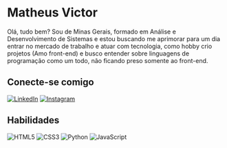 # Matheus Victor
Olá, tudo bem? Sou de Minas Gerais, formado em Análise e Desenvolvimento de Sistemas e estou buscando me aprimorar para um dia entrar no mercado de trabalho e atuar com tecnologia, como hobby crio projetos (Amo front-end) e busco entender sobre linguagens de programação como um todo, não ficando preso somente ao front-end. 
## Conecte-se comigo
[![LinkedIn](https://img.shields.io/badge/LinkedIn-000?style=for-the-badge&logo=linkedin&logoColor=0E76A8)](https://www.linkedin.com/in/matheus-victor-oliveira-da-silva-969346208/)
[![Instagram](https://img.shields.io/badge/Instagram-000?style=for-the-badge&logo=instagram)](https://www.instagram.com/theus._victor/)

## Habilidades
![HTML5](https://img.shields.io/badge/HTML5-000?style=for-the-badge&logo=html5)
![CSS3](https://img.shields.io/badge/CSS3-000?style=for-the-badge&logo=css3&logoColor=264CE4)
![Python](https://img.shields.io/badge/Python-000?style=for-the-badge&logo=python)
![JavaScript](https://img.shields.io/badge/JavaScript-000?style=for-the-badge&logo=javascript)


